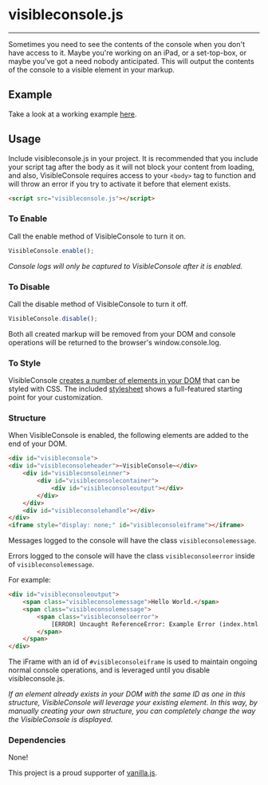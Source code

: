 # visibleconsole.js #
- - - - -

Sometimes you need to see the contents of the console when you don't have access to it. Maybe you're working on an iPad, or a set-top-box, or maybe you've got a need nobody anticipated. This will output the contents of the console to a visible element in your markup.

## Example ##

Take a look at a working example [here](http://jamestomasino.github.com/visibleconsole.js/).


## Usage ###

Include visibleconsole.js in your project. It is recommended that you include your script tag after the body as it will not block your content from loading, and also, VisibleConsole requires access to your `<body>` tag to function and will throw an error if you try to activate it before that element exists.

```html
<script src="visibleconsole.js"></script>
```

### To Enable ####

Call the enable method of VisibleConsole to turn it on. 

```javascript
VisibleConsole.enable();
```
    
*Console logs will only be captured to VisibleConsole after it is enabled.*
    
    
### To Disable ####

Call the disable method of VisibleConsole to turn it off.

```javascript
VisibleConsole.disable();
```
    
Both all created markup will be removed from your DOM and console operations will be returned to the browser's window.console.log.
    
### To Style ####

VisibleConsole [creates a number of elements in your DOM](#Structure) that can be styled with CSS. The included [stylesheet](https://github.com/jamestomasino/visibleconsole.js/blob/master/style.css) shows a full-featured starting point for your customization.

### Structure ###

When VisibleConsole is enabled, the following elements are added to the end of your DOM.

```html
<div id="visibleconsole">
<div id="visibleconsoleheader">~VisibleConsole~</div>
	<div id="visibleconsoleinner">
		<div id="visibleconsolecontainer">
			<div id="visibleconsoleoutput"></div>
		</div>
	</div>
	<div id="visibleconsolehandle"></div>
</div>
<iframe style="display: none;" id="visibleconsoleiframe"></iframe>
```

Messages logged to the console will have the class `visibleconsolemessage`.

Errors logged to the console will have the class `visibleconsoleerror` inside of `visibleconsolemessage`.

For example:

```html
<div id="visibleconsoleoutput">
    <span class="visibleconsolemessage">Hello World.</span>
    <span class="visibleconsolemessage">
        <span class="visibleconsoleerror">
            [ERROR] Uncaught ReferenceError: Example Error (index.html Line: 1)
        </span>    
    </span>
</div>
```

The iFrame with an id of `#visibleconsoleiframe` is used to maintain ongoing normal console operations, and is leveraged until you disable visibleconsole.js.

*If an element already exists in your DOM with the same ID as one in this structure, VisibleConsole will leverage your existing element. In this way, by manually creating your own structure, you can completely change the way the VisibleConsole is displayed.*


### Dependencies ###

None! 

This project is a proud supporter of [vanilla.js](http://vanilla-js.com/).